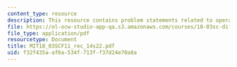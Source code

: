```yaml
---
content_type: resource
description: This resource contains problem statements related to operations.
file: https://ol-ocw-studio-app-qa.s3.amazonaws.com/courses/18-03sc-differential-equations-fall-2011/f32f435aaf6a534f713ff37d24e70a8a_MIT18_03SCF11_rec_14s22.pdf
file_type: application/pdf
resourcetype: Document
title: MIT18_03SCF11_rec_14s22.pdf
uid: f32f435a-af6a-534f-713f-f37d24e70a8a
---
```

